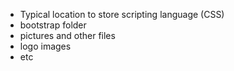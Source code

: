 * Typical location to store scripting language (CSS)
* bootstrap folder
* pictures and other files
* logo images
* etc
